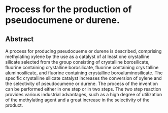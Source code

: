 # Process for the production of pseudocumene or durene.

## Abstract
A process for producing pseudocueme or durene is described, comprising methylating xylene by the use as a catalyst of at least one crystalline silicate selected from the group consisting of crystalline borosilicate, fluorine containing crystalline borosilicate, fluorine containing crys talline aluminosilicate, and fluorine containing crystalline boroaluminosilicate. The specific crystalline silicate catalyst increases the conversion of xylene and the selectivity of pseudocumene or durene. The process of the invention can be performed either in one step or in two steps. The two step reaction provides various industrial advantages, such as a high degree of utilization of the methylating agent and a great increase in the selectivity of the product.